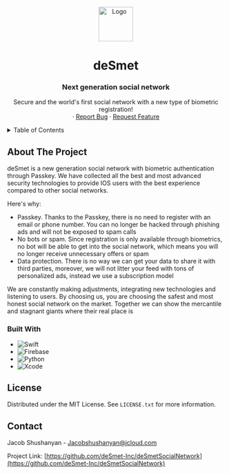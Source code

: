 



<!-- PROJECT LOGO -->
<br />
<div align="center">
  <a href="https://sun9-34.userapi.com/impg/hX-7N-o3JKLyNdUmkQRjIKxTXEL-HiSYsUQyaQ/k3gbeE4_8nc.jpg?size=640x640&quality=96&sign=0a51fe8134346b27b1cf13029c6cb9e3&type=album">
    <img src="https://sun9-34.userapi.com/impg/hX-7N-o3JKLyNdUmkQRjIKxTXEL-HiSYsUQyaQ/k3gbeE4_8nc.jpg?size=640x640&quality=96&sign=0a51fe8134346b27b1cf13029c6cb9e3&type=album" alt="Logo" width="80" height="80">
  </a>

  <h1 align="center">deSmet</h3>
  <h3 align="center">Next generation social network</h3>

  <p align="center">
    Secure and the world's first social network with a new type of biometric registration!
    <br />    ·
    <a href="https://github.com/deSmet-Inc/deSmetSocialNetwork/issues">Report Bug</a>
    ·
    <a href="https://github.com/deSmet-Inc/deSmetSocialNetwork/issues">Request Feature</a>
  </p>
</div>



<!-- TABLE OF CONTENTS -->
<details>
  <summary>Table of Contents</summary>
  <ol>
    <li>
      <a href="#about-the-project">About The Project</a>
      <ul>
        <li><a href="#built-with">Built With</a></li>
      </ul>
    </li>
    <li><a href="#license">License</a></li>
    <li><a href="#contact">Contact</a></li>
    <li><a href="#acknowledgments">Acknowledgments</a></li>
  </ol>
</details>



<!-- ABOUT THE PROJECT -->
## About The Project

<!--[![Product Name Screen Shot][product-screenshot]](https://example.com)-->

deSmet is a new generation social network with biometric authentication through Passkey. We have collected all the best and most advanced security technologies to provide IOS users with the best experience compared to other social networks.

Here's why:
* Passkey. Thanks to the Passkey, there is no need to register with an email or phone number. You can no longer be hacked through phishing ads and will not be exposed to spam calls
* No bots or spam. Since registration is only available through biometrics, no bot will be able to get into the social network, which means you will no longer receive unnecessary offers or spam
* Data protection. There is no way we can get your data to share it with third parties, moreover, we will not litter your feed with tons of personalized ads, instead we use a subscription model

We are constantly making adjustments, integrating new technologies and listening to users. By choosing us, you are choosing the safest and most honest social network on the market. Together we can show the mercantile and stagnant giants where their real place is

### Built With

* ![Swift](https://img.shields.io/badge/swift-F54A2A?style=for-the-badge&logo=swift&logoColor=white)
* ![Firebase](https://img.shields.io/badge/Firebase-039BE5?style=for-the-badge&logo=Firebase&logoColor=white)
* ![Python](https://img.shields.io/badge/python-3670A0?style=for-the-badge&logo=python&logoColor=ffdd54)
* ![Xcode](https://img.shields.io/badge/Xcode-007ACC?style=for-the-badge&logo=Xcode&logoColor=white)


<!-- LICENSE -->
## License

Distributed under the MIT License. See `LICENSE.txt` for more information.

<!-- CONTACT -->
## Contact

Jacob Shushanyan - Jacobshushanyan@icloud.com

Project Link: [https://github.com/deSmet-Inc/deSmetSocialNetwork](https://github.com/deSmet-Inc/deSmetSocialNetwork)
 
